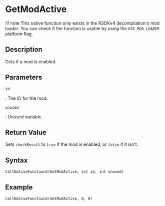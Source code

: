 # GetModActive

!!! note
    This native function only exists in the RSDKv4 decompilation's mod loader. You can check if the function is usable by using the `USE_MOD_LOADER` platform flag.

## Description
Gets if a mod is enabled.

## Parameters
`id`

:   The ID for the mod.

`unused`

:   Unused variable.

## Return Value
Sets `checkResult` to `true` if the mod is enabled, or `false` if it isn't.

## Syntax
```
CallNativeFunction2(GetModActive, int id, int unused)
```

## Example
```
CallNativeFunction2(GetModActive, 0, 0)
```